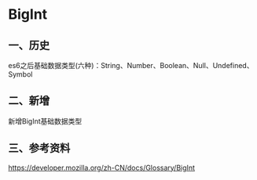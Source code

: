 # BigInt

## 一、历史
es6之后基础数据类型(六种)：String、Number、Boolean、Null、Undefined、Symbol

## 二、新增
新增BigInt基础数据类型

## 三、参考资料
https://developer.mozilla.org/zh-CN/docs/Glossary/BigInt